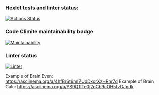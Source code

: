 ### Hexlet tests and linter status:
[![Actions Status](https://github.com/kativanova/php-project-lvl1/workflows/hexlet-check/badge.svg)](https://github.com/kativanova/php-project-lvl1/actions)
### Code Climite maintainability badge
[![Maintainability](https://api.codeclimate.com/v1/badges/a99a88d28ad37a79dbf6/maintainability)](https://codeclimate.com/github/codeclimate/codeclimate/maintainability)
### Linter status
[![Linter](https://github.com/kativanova/php-project-lvl1/workflows/Linter/badge.svg)](https://github.com/kativanova/php-project-lvl1/workflows/Linter/badge.svg)

Example of Brain Even: https://asciinema.org/a/4hfBrSt6mI7UdDxorXzHRhr7d
Example of Brain Calc: https://asciinema.org/a/PS9QTTe0j2oCb9cOH5tvOJpdk